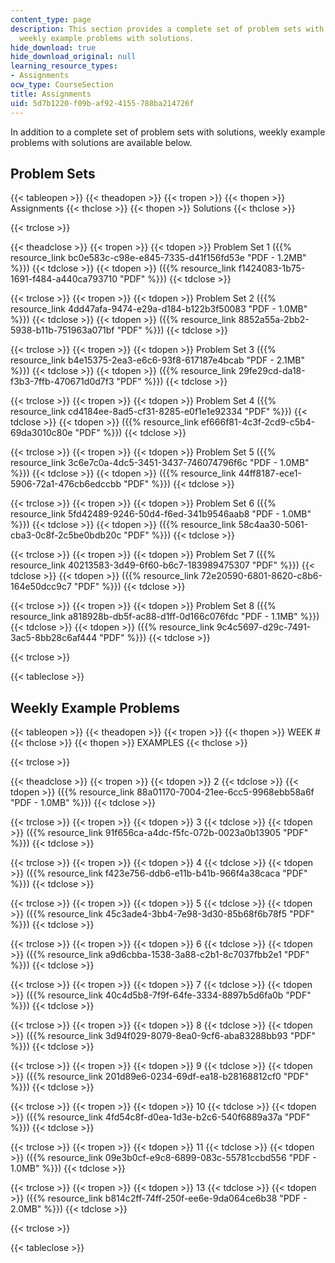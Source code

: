 ```yaml
---
content_type: page
description: This section provides a complete set of problem sets with solutions and
  weekly example problems with solutions.
hide_download: true
hide_download_original: null
learning_resource_types:
- Assignments
ocw_type: CourseSection
title: Assignments
uid: 5d7b1220-f09b-af92-4155-788ba214726f
---
```


In addition to a complete set of problem sets with solutions, weekly example problems with solutions are available below.

Problem Sets
------------

{{< tableopen >}}
{{< theadopen >}}
{{< tropen >}}
{{< thopen >}}
Assignments
{{< thclose >}}
{{< thopen >}}
Solutions
{{< thclose >}}

{{< trclose >}}

{{< theadclose >}}
{{< tropen >}}
{{< tdopen >}}
Problem Set 1 ({{% resource_link bc0e583c-c98e-e845-7335-d41f156fd53e "PDF - 1.2MB" %}})
{{< tdclose >}}
{{< tdopen >}}
({{% resource_link f1424083-1b75-1691-f484-a440ca793710 "PDF" %}})
{{< tdclose >}}

{{< trclose >}}
{{< tropen >}}
{{< tdopen >}}
Problem Set 2 ({{% resource_link 4dd47afa-9474-e29a-d184-b122b3f50083 "PDF - 1.0MB" %}})
{{< tdclose >}}
{{< tdopen >}}
({{% resource_link 8852a55a-2bb2-5938-b11b-751963a071bf "PDF" %}})
{{< tdclose >}}

{{< trclose >}}
{{< tropen >}}
{{< tdopen >}}
Problem Set 3 ({{% resource_link b4e15375-2ea3-e6c6-93f8-617187e4bcab "PDF - 2.1MB" %}})
{{< tdclose >}}
{{< tdopen >}}
({{% resource_link 29fe29cd-da18-f3b3-7ffb-470671d0d7f3 "PDF" %}})
{{< tdclose >}}

{{< trclose >}}
{{< tropen >}}
{{< tdopen >}}
Problem Set 4 ({{% resource_link cd4184ee-8ad5-cf31-8285-e0f1e1e92334 "PDF" %}})
{{< tdclose >}}
{{< tdopen >}}
({{% resource_link ef666f81-4c3f-2cd9-c5b4-69da3010c80e "PDF" %}})
{{< tdclose >}}

{{< trclose >}}
{{< tropen >}}
{{< tdopen >}}
Problem Set 5 ({{% resource_link 3c6e7c0a-4dc5-3451-3437-746074796f6c "PDF - 1.0MB" %}})
{{< tdclose >}}
{{< tdopen >}}
({{% resource_link 44ff8187-ece1-5906-72a1-476cb6edccbb "PDF" %}})
{{< tdclose >}}

{{< trclose >}}
{{< tropen >}}
{{< tdopen >}}
Problem Set 6 ({{% resource_link 5fd42489-9246-50d4-f6ed-341b9546aab8 "PDF - 1.0MB" %}})
{{< tdclose >}}
{{< tdopen >}}
({{% resource_link 58c4aa30-5061-cba3-0c8f-2c5be0bdb20c "PDF" %}})
{{< tdclose >}}

{{< trclose >}}
{{< tropen >}}
{{< tdopen >}}
Problem Set 7 ({{% resource_link 40213583-3d49-6f60-b6c7-183989475307 "PDF" %}})
{{< tdclose >}}
{{< tdopen >}}
({{% resource_link 72e20590-6801-8620-c8b6-164e50dcc9c7 "PDF" %}})
{{< tdclose >}}

{{< trclose >}}
{{< tropen >}}
{{< tdopen >}}
Problem Set 8 ({{% resource_link a818928b-db5f-ac88-d1ff-0d166c076fdc "PDF - 1.1MB" %}})
{{< tdclose >}}
{{< tdopen >}}
({{% resource_link 9c4c5697-d29c-7491-3ac5-8bb28c6af444 "PDF" %}})
{{< tdclose >}}

{{< trclose >}}

{{< tableclose >}}

Weekly Example Problems
-----------------------

{{< tableopen >}}
{{< theadopen >}}
{{< tropen >}}
{{< thopen >}}
WEEK #
{{< thclose >}}
{{< thopen >}}
EXAMPLES
{{< thclose >}}

{{< trclose >}}

{{< theadclose >}}
{{< tropen >}}
{{< tdopen >}}
2
{{< tdclose >}}
{{< tdopen >}}
({{% resource_link 88a01170-7004-21ee-6cc5-9968ebb58a6f "PDF - 1.0MB" %}})
{{< tdclose >}}

{{< trclose >}}
{{< tropen >}}
{{< tdopen >}}
3
{{< tdclose >}}
{{< tdopen >}}
({{% resource_link 91f656ca-a4dc-f5fc-072b-0023a0b13905 "PDF" %}})
{{< tdclose >}}

{{< trclose >}}
{{< tropen >}}
{{< tdopen >}}
4
{{< tdclose >}}
{{< tdopen >}}
({{% resource_link f423e756-ddb6-e11b-b41b-966f4a38caca "PDF" %}})
{{< tdclose >}}

{{< trclose >}}
{{< tropen >}}
{{< tdopen >}}
5
{{< tdclose >}}
{{< tdopen >}}
({{% resource_link 45c3ade4-3bb4-7e98-3d30-85b68f6b78f5 "PDF" %}})
{{< tdclose >}}

{{< trclose >}}
{{< tropen >}}
{{< tdopen >}}
6
{{< tdclose >}}
{{< tdopen >}}
({{% resource_link a9d6cbba-1538-3a88-c2b1-8c7037fbb2e1 "PDF" %}})
{{< tdclose >}}

{{< trclose >}}
{{< tropen >}}
{{< tdopen >}}
7
{{< tdclose >}}
{{< tdopen >}}
({{% resource_link 40c4d5b8-7f9f-64fe-3334-8897b5d6fa0b "PDF" %}})
{{< tdclose >}}

{{< trclose >}}
{{< tropen >}}
{{< tdopen >}}
8
{{< tdclose >}}
{{< tdopen >}}
({{% resource_link 3d94f029-8079-8ea0-9cf6-aba83288bb93 "PDF" %}})
{{< tdclose >}}

{{< trclose >}}
{{< tropen >}}
{{< tdopen >}}
9
{{< tdclose >}}
{{< tdopen >}}
({{% resource_link 201d89e6-0234-69df-ea18-b28168812cf0 "PDF" %}})
{{< tdclose >}}

{{< trclose >}}
{{< tropen >}}
{{< tdopen >}}
10
{{< tdclose >}}
{{< tdopen >}}
({{% resource_link 4fd54c8f-d0ea-1d3e-b2c6-540f6889a37a "PDF" %}})
{{< tdclose >}}

{{< trclose >}}
{{< tropen >}}
{{< tdopen >}}
11
{{< tdclose >}}
{{< tdopen >}}
({{% resource_link 09e3b0cf-e9c8-6899-083c-55781ccbd556 "PDF - 1.0MB" %}})
{{< tdclose >}}

{{< trclose >}}
{{< tropen >}}
{{< tdopen >}}
13
{{< tdclose >}}
{{< tdopen >}}
({{% resource_link b814c2ff-74ff-250f-ee6e-9da064ce6b38 "PDF - 2.0MB" %}})
{{< tdclose >}}

{{< trclose >}}

{{< tableclose >}}